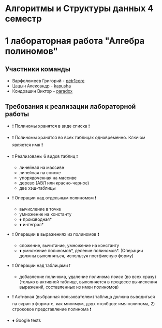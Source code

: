 # Алгоритмы и Структуры данных 4 семестр
# **1 лабораторная работа "Алгебра полиномов"**

## **Участники команды**
- Варфоломеев Григорий - <a href="https://github.com/petr1core?tab=repositories">petr1core</a>
- Цацын Александр - <a href="https://github.com/KAPUSHA228">kapusha</a>
- Кондрашин Виктор - <a href="https://github.com/Paradox644">paradox</a>

## **Требования к реализации лабораторной работы**
- ❗ Полиномы хранятся в виде списка ❗
- ❗ Полиномы хранятся во всех таблицах одновременно. Ключом является имя ❗
- ❗ Реализованы 6 видов таблиц ❗
  - линейная на массиве
  - линейная на списке
  - упорядоченная на массиве
  - дерево (АВЛ или красно-черное)
  - две хэш-таблицы 

- ❗ Операции над отдельным полиномом ❗
  - вычисление в точке
  - умножение на константу
  -  ♦ производная*
  -  ♦ интеграл* 

- ❗ Операции в выражениях из полиномов ❗
  - сложение, вычитание, умножение на константу
  -  ♦ умножение полиномов*, деление полиномов*. (Операции должны выполняться, используя постфиксную форму) 

- ❗ Операции над таблицами ❗
  - добавление полинома, удаление полинома поиск (во всех сразу) (только в активной таблице, выполняется в процессе вычисления выражений, составленных из имен полиномов) 

- ❗ Активная (выбранная пользователем) таблица должна выводиться на экран в формате, как минимум, двух столбцов: имя полинома, 2) строковое представление полинома ❗

- ♦ Google tests
